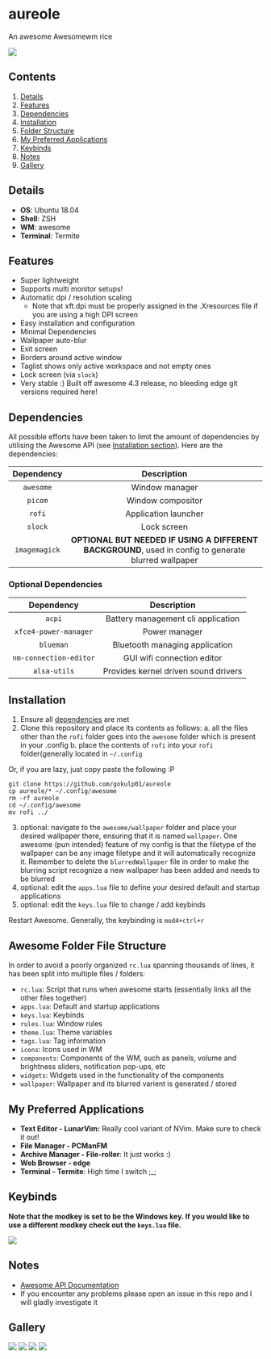 # aureole
An awesome Awesomewm rice 

![](screenshots/ss2.png) 

## Contents ##
1. [Details](#details)
2. [Features](#features)
3. [Dependencies](#dependencies)
4. [Installation](#installation)
5. [Folder Structure](#folderStructure)
6. [My Preferred Applications](#applications)
7. [Keybinds](#keybinds)
8. [Notes](#notes)
9. [Gallery](#gallery)

<a name="details"></a>
## Details ##
+ **OS**: Ubuntu 18.04
+ **Shell**: ZSH
+ **WM**: awesome
+ **Terminal**: Termite

<a name="features"></a>
## Features ##
+ Super lightweight
+ Supports multi monitor setups!
+ Automatic dpi / resolution scaling
  + Note that xft.dpi must be properly assigned in the .Xresources file if you are using a high DPI screen
+ Easy installation and configuration
+ Minimal Dependencies
+ Wallpaper auto-blur 
+ Exit screen
+ Borders around active window
+ Taglist shows only active workspace and not empty ones
+ Lock screen (via `slock`)
+ Very stable :) Built off awesome 4.3 release, no bleeding edge git versions required here!

<a name="dependencies"></a>
## Dependencies ##
All possible efforts have been taken to limit the amount of dependencies by utilising the Awesome API (see [Installation section](#installation)). Here are the dependencies:

|Dependency|Description|
|:----------:|:-------------:|
|`awesome`|Window manager|
|`picom`|Window compositor|
|`rofi`|Application launcher|
|`slock`|Lock screen|
|`imagemagick`|**OPTIONAL BUT NEEDED IF USING A DIFFERENT BACKGROUND**, used in config to generate blurred wallpaper|

### Optional Dependencies ###

|Dependency|Description|
|:----------:|:-------------:|
|`acpi`|Battery management cli application|
|`xfce4-power-manager`|Power manager|
|`blueman`|Bluetooth managing application|
|`nm-connection-editor`| GUI wifi connection editor|
|`alsa-utils`|Provides kernel driven sound drivers|



<a name="installation"></a>
## Installation ##
1. Ensure all [dependencies](#dependencies) are met
2. Clone this repository and place its contents as follows:
   a. all the files other than the `rofi` folder goes into the `awesome` folder which is present in your .config
   b. place the contents of `rofi` into your `rofi` folder(generally located in `~/.config`

Or, if you are lazy, just copy paste the following :P
```
git clone https://github.com/gokulp01/aureole
cp aureole/* ~/.config/awesome
rm -rf aureole  
cd ~/.config/awesome
mv rofi ../
```
3. optional: navigate to the `awesome/wallpaper` folder and place your desired wallpaper there, ensuring that it is named `wallpaper`. One  awesome (pun intended) feature of my config is that the filetype of the wallpaper can be any image filetype and it will automatically recognize it. Remember to delete the `blurredWallpaper` file in order to make the blurring script recognize a new wallpaper has been added and needs to be blurred 
4. optional: edit the `apps.lua` file to define your desired default and startup applications
5. optional: edit the `keys.lua` file to change / add keybinds

Restart Awesome. Generally, the keybinding is `mod4+ctrl+r`

<a name="folderStructure"></a>
## Awesome Folder File Structure ##
In order to avoid a poorly organized `rc.lua` spanning thousands of lines, it has been split into multiple files / folders:
+ `rc.lua`: Script that runs when awesome starts (essentially links all the other files together)
+ `apps.lua`: Default and startup applications
+ `keys.lua`: Keybinds
+ `rules.lua`: Window rules
+ `theme.lua`: Theme variables
+ `tags.lua`: Tag information
+ `icons`: Icons used in WM
+ `components`: Components of the WM, such as panels, volume and brightness sliders, notification pop-ups, etc
+ `widgets`: Widgets used in the functionality of the components
+ `wallpaper`: Wallpaper and its blurred varient is generated / stored

<a name="applications"></a>
## My Preferred Applications ##
+ **Text Editor - LunarVim:** Really cool variant of NVim. Make sure to check it out!
+ **File Manager - PCManFM** 
+ **Archive Manager - File-roller**: It just works :)
+ **Web Browser - edge** 
+ **Terminal - Termite**: High time I switch ;_;



<a name="keybinds"></a>
## Keybinds ##
**Note that the modkey is set to be the Windows key. If you would like to use a different modkey check out the `keys.lua` file.**

![](/screenshots/ss3.png) 

<a name="notes"></a>
## Notes ##
+ [Awesome API Documentation](https://awesomewm.org/apidoc/index.html)
+ If you encounter any problems please open an issue in this repo and I will gladly investigate it


<a name="gallery"></a>
## Gallery ##
![](/screenshots/ss1.png)
![](/screenshots/ss2.png)
![](/screenshots/ss4.png)
![](/screenshots/ss5.png) 
